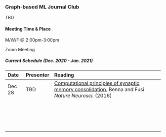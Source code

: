 ### Graph-based ML Journal Club

TBD

#### Meeting Time & Place

M/W/F @ 2:00pm-3:00pm

Zoom Meeting


##### Current Schedule (Dec. 2020 - Jan. 2021)

| Date   | Presenter   | Reading                                  |
| :----- | :---------- | :--------------------------------------- |
| Dec 28 | TBD        | [Computational principles of synaptic memory consolidation.](https://www.nature.com/articles/nn.4401) Benna and Fusi *Nature Neurosci.* (2016) |
|  |  | |
|  |   ||
|   |     | |
|   |       | |
|  |   | |
|  |       | |
|   |   | |
|   |  | |
|  |          | |
|  |          | |
|  |         |  |
|   |  | |
|  |      | |
|  |   | |
|  |        | |
|   |        | |
|  |     | |
